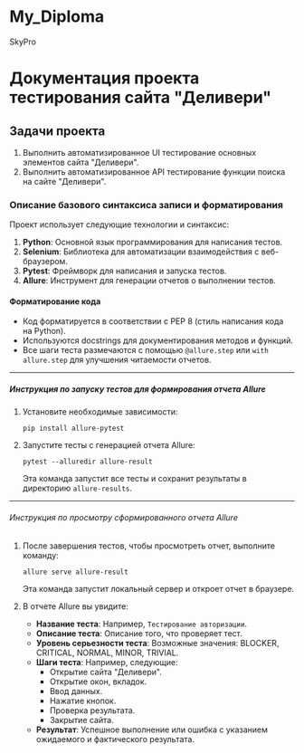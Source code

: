 # My_Diploma
SkyPro

# Документация проекта тестирования сайта "Деливери"

## Задачи проекта
1. Выполнить автоматизированное UI тестирование основных элементов сайта "Деливери".
2. Выполнить автоматизированное API тестирование функции поиска на сайте "Деливери".

### Описание базового синтаксиса записи и форматирования

Проект использует следующие технологии и синтаксис:

1. **Python**: Основной язык программирования для написания тестов.
2. **Selenium**: Библиотека для автоматизации взаимодействия с веб-браузером.
3. **Pytest**: Фреймворк для написания и запуска тестов.
4. **Allure**: Инструмент для генерации отчетов о выполнении тестов.

#### Форматирование кода

- Код форматируется в соответствии с PEP 8 (стиль написания кода на Python).
- Используются docstrings для документирования методов и функций.
- Все шаги теста размечаются с помощью `@allure.step` или `with allure.step` для улучшения читаемости отчетов.

---

##### Инструкция по запуску тестов для формирования отчета Allure

1. Установите необходимые зависимости:
   ```
   pip install allure-pytest
   ```

2. Запустите тесты с генерацией отчета Allure:
   ```
   pytest --alluredir allure-result
   ```
   Эта команда запустит все тесты и сохранит результаты в директорию `allure-results`.

---

###### Инструкция по просмотру сформированного отчета Allure

1. После завершения тестов, чтобы просмотреть отчет, выполните команду:
   ```
   allure serve allure-result
   ```

   Эта команда запустит локальный сервер и откроет отчет в браузере.

2. В отчете Allure вы увидите:
   - **Название теста**: Например, `Тестирование авторизации`.
   - **Описание теста**: Описание того, что проверяет тест.
   - **Уровень серьезности теста**: Возможные значения: BLOCKER, CRITICAL, NORMAL, MINOR, TRIVIAL.
   - **Шаги теста**: Например, следующие:
     - Открытие сайта "Деливери".
     - Открытие окон, вкладок.
     - Ввод данных.
     - Нажатие кнопок.
     - Проверка результата.
     - Закрытие сайта.
   - **Результат**: Успешное выполнение или ошибка с указанием ожидаемого и фактического результата.
   
